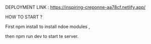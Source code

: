 DEPLOYMENT LINK : https://inspiring-creponne-aa78cf.netlify.app/

HOW TO START ?

First npm install to install ndoe modules , 

then npm run dev to start te server.
